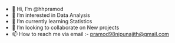 - 👋 Hi, I’m @hhpramod
- 👀 I’m interested in Data Analysis
- 🌱 I’m currently learning Statistics
- 💞️ I’m looking to collaborate on New projects
- 📫 How to reach me via email :- pramod98nipunajith@gmail.com

<!---
hhpramod/hhpramod is a ✨ special ✨ repository because its `README.md` (this file) appears on your GitHub profile.
You can click the Preview link to take a look at your changes.
--->
